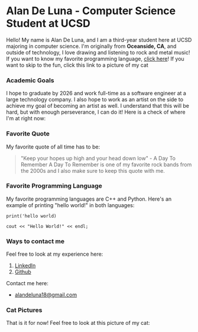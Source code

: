 # Alan De Luna - Computer Science Student at UCSD
Hello! My name is Alan De Luna, and I am a third-year student here at UCSD majoring in computer science. I'm originally from **Oceanside, CA**, and outside of technology, I love drawing and listening to rock and metal music! If you want to know my favorite programming language, [click here](#Favorite-Programming-Language)! If you want to skip to the fun, click this link to a picture of my cat

### Academic Goals
I hope to graduate by 2026 and work full-time as a software engineer at a large technology company. I also hope to work as an artist on the side to achieve my goal of becoming an artist as well. I understand that this will be hard, but with enough perseverance, I can do it! Here is a check of where I'm at right now: 



### Favorite Quote
My favorite quote of all time has to be: 
> "Keep your hopes up high and your head down low" - A Day To Remember
A Day To Remember is one of my favorite rock bands from the 2000s and I also make sure to keep this quote with me.

### Favorite Programming Language 
My favorite programming languages are C++ and Python. Here's an example of printing "hello world!" in both languages: 
```
print('hello world) 
```

```
cout << "Hello World!" << endl; 
```



### Ways to contact me
Feel free to look at my experience here:  
1. [LinkedIn](www.linkedin.com/in/alan-de-luna)
2. [Github](https://github.com/AlanDeLuna18)

Contact me here: 
- alandeluna18@gmail.com


### Cat Pictures
That is it for now! Feel free to look at this picture of my cat: 

<picture>



